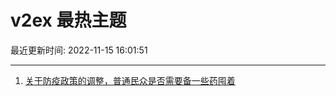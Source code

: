 # v2ex 最热主题

最近更新时间: 2022-11-15 16:01:51

--- 
1. [关于防疫政策的调整，普通民众是否需要备一些药囤着](https://www.v2ex.com/t/895283) 
